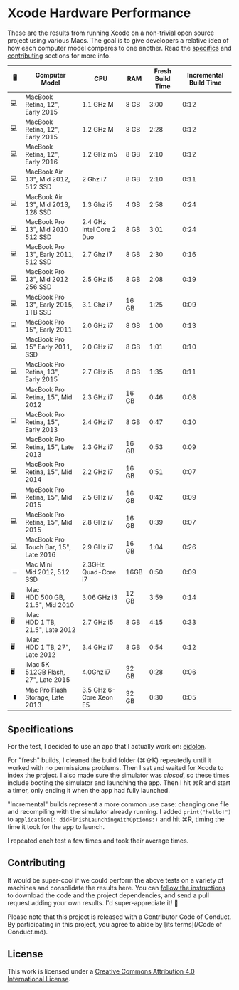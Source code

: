 Xcode Hardware Performance
==========================

These are the results from running Xcode on a non-trivial open source project using various Macs. The goal is to give developers a relative idea of how each computer model compares to one another. Read the [specifics](#specifications) and [contributing](#contributing) sections for more info.

🖥 |Computer Model | CPU | RAM | Fresh Build Time | Incremental Build Time |
--- | -------------- | --- | --- | ---------------- | ---------------------- |
💻 | MacBook </br>Retina, 12", Early 2015 | 1.1 GHz M | 8 GB | 3:00 | 0:12
💻 | MacBook </br>Retina, 12", Early 2015 | 1.2 GHz M | 8 GB | 2:28 | 0:12
💻 | MacBook </br>Retina, 12", Early 2016 | 1.2 GHz m5 | 8 GB | 2:10 | 0:12
💻 | MacBook Air </br>13", Mid 2012, 512 SSD | 2 Ghz i7 | 8 GB | 2:10 | 0:11
💻 | MacBook Air </br>13", Mid 2013, 128 SSD | 1.3 Ghz i5 | 4 GB | 2:58 | 0:24
💻 | MacBook Pro </br>13”, Mid 2010 512 SSD | 2.4 GHz Intel Core 2 Duo | 8 GB | 3:01 | 0:24
💻 | MacBook Pro </br>13", Early 2011, 512 SSD | 2.7 Ghz i7 | 8 GB | 2:30 | 0:16
💻 | MacBook Pro </br>13”, Mid 2012 256 SSD | 2.5 GHz i5 | 8 GB | 2:08 | 0:19
💻 | MacBook Pro </br>13", Early 2015, 1TB SSD | 3.1 Ghz i7 | 16 GB | 1:25 | 0:09
💻 | MacBook Pro </br>15", Early 2011 | 2.0 GHz i7 | 8 GB | 1:00 | 0:13
💻 | MacBook Pro </br>15" Early 2011, SSD | 2.0 GHz i7 | 8 GB | 1:01 | 0:10
💻 | MacBook Pro </br>Retina, 13", Early 2015 | 2.7 GHz i5 | 8 GB | 1:35 | 0:11
💻 | MacBook Pro </br>Retina, 15", Mid 2012 | 2.3 GHz i7 | 16 GB | 0:46 | 0:08
💻 | MacBook Pro </br>Retina, 15", Early 2013 | 2.4 GHz i7 | 8 GB | 0:47 | 0:10
💻 | MacBook Pro </br>Retina, 15", Late 2013 | 2.3 GHz i7 | 16 GB | 0:53 | 0:09
💻 | MacBook Pro </br>Retina, 15", Mid 2014 | 2.2 GHz i7 | 16 GB | 0:51 | 0:07
💻 | MacBook Pro </br>Retina, 15", Mid 2015 | 2.5 GHz i7 | 16 GB | 0:42 | 0:09
💻 | MacBook Pro </br>Retina, 15", Mid 2015 | 2.8 GHz i7 | 16 GB | 0:39 | 0:07
💻 | MacBook Pro </br>Touch Bar, 15", Late 2016 | 2.9 GHz i7 | 16 GB | 1:04 | 0:26
![](assets/mini.jpg) | Mac Mini </br> Mid 2012, 512 SSD | 2.3GHz Quad-Core i7 | 16GB | 0:50 | 0:09
🖥 | iMac </br>HDD 500 GB, 21.5", Mid 2010 | 3.06 GHz i3 | 12 GB | 3:59 | 0:14
🖥 | iMac </br>HDD 1 TB, 21.5", Late 2012 | 2.7 GHz i5 | 8 GB | 4:15 | 0:33
🖥 | iMac </br>HDD 1 TB, 27", Late 2012 | 3.4 GHz i7 | 8 GB | 0:54 | 0:12
🖥 | iMac 5K </br>512GB Flash, 27", Late 2015 | 4.0Ghz i7 | 32 GB | 0:28 | 0:06|
![](assets/pro.jpg) | Mac Pro Flash Storage, Late 2013 | 3.5 GHz 6-Core Xeon E5 | 32 GB | 0:30 | 0:05




Specifications
--------------

For the test, I decided to use an app that I actually work on: [eidolon](https://github.com/artsy/eidolon).

For "fresh" builds, I cleaned the build folder (⌘⇧K) repeatedly until it worked with no permissions problems. Then I sat and waited for Xcode to index the project. I also made sure the simulator was _closed_, so these times include booting the simulator and launching the app. Then I hit ⌘R and start a timer, only ending it when the app had fully launched.

"Incremental" builds represent a more common use case: changing one file and recompiling with the simulator already running. I added `print("hello!")` to `application(: didFinishLaunchingWithOptions:)` and hit ⌘R, timing the time it took for the app to launch.

I repeated each test a few times and took their average times.

Contributing
------------

It would be super-cool if we could perform the above tests on a variety of machines and consolidate the results here. You can [follow the instructions](https://github.com/artsy/eidolon#downloading-the-code) to download the code and the project dependencies, and send a pull request adding your own results. I'd super-appreciate it! :bow:

Please note that this project is released with a Contributor Code of Conduct. By participating in this project, you agree to abide by [its terms](/Code of Conduct.md).

License
-------

This work is licensed under a [Creative Commons Attribution 4.0 International License](http://creativecommons.org/licenses/by/4.0/).
